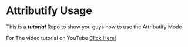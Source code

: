 # Attributify Usage

This is a ***tutorial*** Repo to show you guys how to use the Attributify Mode

For The video tutorial on YouTube [Click Here!](https://youtube.com)
